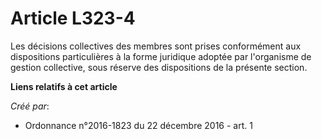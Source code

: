 # Article L323-4

Les décisions collectives des membres sont prises conformément aux dispositions particulières à la forme juridique adoptée
par l'organisme de gestion collective, sous réserve des dispositions de la présente section.

**Liens relatifs à cet article**

_Créé par_:

  - Ordonnance n°2016-1823 du 22 décembre 2016 - art. 1

